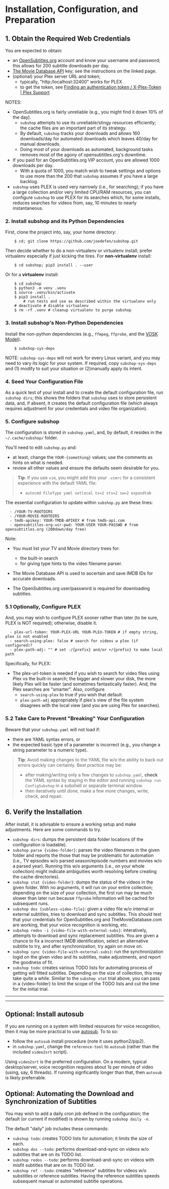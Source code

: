 # Installation, Configuration, and Preparation

## 1. Obtain the Required Web Credentials
You are expected to obtain:

* an [OpenSubtitles.org](https://www.opensubtitles.org) account and know your username and password; this allows for 200 subtitle downloads per day.
* [The Movie Database API](https://developers.themoviedb.org/3/getting-started/introduction) key;  see the instructions on the linked page.
* (optional) your Plex server URL and token;
    * typically, "http:/localhost:32400" works for PLEX
    * to get the token, see [Finding an authentication token / X-Plex-Token | Plex Support](https://support.plex.tv/articles/204059436-finding-an-authentication-token-x-plex-token/)

NOTES:

* OpenSubtitles.org is fairly unreliable (e.g., you might find it down 10% of the day).
    * `subshop` attempts to use its unreliable/stingy resources efficiently;  the cache files are an important part of its strategy.
    * By default, `subshop` tracks your downloads and allows 160 downloads/day for automated downloads which leaves 40/day for manual downloads.
    * Doing most of your downloads as automated, background tasks removes most of the agony of opensubtitles.org's downtime.
* If you paid for an OpenSubtitles.org VIP account, you are allowed 1000 downloads per day.
    * With a quota of 1000, you match wish to tweak settings and options to use more than the 200 that `subshop` assumes if you have a large backlog.
* `subshop` uses PLEX is used very narrowly (i.e., for searching); if you have a large collection and/or very limited CPU/RAM resources, you can configure `subshop` to use PLEX for its searches which, for some installs, reduces searches for videos from, say, 10 minutes to nearly instantaneous.

### 2. Install subshop and its Python Dependencies
First, clone the project into, say, your home directory:
```
    $ cd; git clone https://github.com/joedefen/subshop.git
```
Then decide whether to do a non-virtualenv or virtualenv install; prefer virtualenv especially if just kicking the tires. For **non-virtualenv** install:
```
    $ cd subshop; pip3 install . --user 
```
Or for a **virtualenv** install:
```
    $ cd subshop
    $ python3 -m venv .venv
    $ source .venv/bin/activate
    $ pip3 install .
        # run tests and use as described within the virtualenv only
    # deactivate # disable virtualenv
    $ rm -rf .venv # cleanup virtualenv to purge subshop
```

### 3. Install subshop's Non-Python Dependencies
Install the non-python dependencies (e.g., `ffmpeg`, `ffprobe`, and the [VOSK Model](https://alphacephei.com/vosk/models)).
```
    $ subshop-sys-deps
```
NOTE: `subshop-sys-deps` will not work for every Linux variant, and you may need to vary its logic for your system.  If required, copy `subshop-sys-deps` and (1) modify to suit your situation or (2)manually apply its intent.

### 4. Seed Your Configuration File
As a quick test of your install and to create the default configuration file, run `subshop dirs`; this shows the folders that `subshop` uses to store persistent data, and, if absent, it creates the default configuration file (which always requires adjustment for your credentials and video file organization).

### 5. Configure subshop
The configuration is stored in `subshop.yaml`, and, by default, it resides in the `~/.cache/subshop/` folder.

You'll need to edit `subshop.py` and:

* at least, change the `YOUR-{something}` values; use the comments as hints on what is needed.
* review all other values and ensure the defaults seem desirable for you.

>**Tip**: If you use `vim`, you might add this your `.vimrc` for a consistent experience with the default YAML file:
>
>* `autocmd FileType yaml setlocal ts=2 sts=2 sw=2 expandtab`
    
The essential configuration to update within `subshop.py` are these lines:
```
  - /YOUR-TV-ROOTDIRS
  - /YOUR-MOVIE-ROOTDIRS
  - tmdb-apikey: YOUR-TMDB-APIKEY # from tmdb-api.com
  - opensubtitles-org-usr-pwd: YOUR-USER YOUR-PASSWD # from opensubtitles.org (200down/day free)
```
Note:

* You must list your TV and Movie directory trees for:

    * the built-in search
    * for giving type hints to the video filename parser.

* The Movie Database API is used to ascertain and save IMDB IDs for accurate downloads.  
* The OpenSubtitles.org user/password is required for downloading subtitles.

### 5.1 Optionally, Configure PLEX

And, you may wish to configure PLEX sooner rather than later (to be sure, PLEX is NOT required); otherwise, disable it.
```
  - plex-url-token: YOUR-PLEX-URL YOUR-PLEX-TOKEN # if empty string, plex is not enabled
  - search-using-plex: false # search for videos w plex (if configured)?
  - plex-path-adj: "" # set -/{prefix} and/or +/{prefix} to make local path
```

Specifically, for PLEX:

* The plex-url-token is needed if you wish to search for video files using Plex vs the built-in search;  the bigger and slower your disk, the more likely Plex will be faster (and sometimes fantastically faster).  And, the Plex searches are "smarter". Also, configure
    * `search-using-plex` to true if you wish that default.
    * `plex-path-adj` appropriately if plex's view of the file system disagrees with the local view (and you are using Plex for searches).

### 5.2 Take Care to Prevent "Breaking" Your Configuration
Beware that your `subshop.yaml` will not load if:

* there are YAML syntax errors, or
* the expected basic type of a parameter is incorrect (e.g., you change a string parameter to a numeric type).

>**Tip**: Avoid making changes to the YAML file w/o the ability to back out errors quickly can certainly. Best practice may be:
>
>* after making/writing only a few changes to `subshop.yaml`, **check** the YAML syntax by staying in the editor and running `subshop run ConfigSubshop` in a subshell or separate terminal window.
>* then iteratively until done, make a few more changes, write, check, and repair.

## 6. Verify the Installation
After install, it is advisable to ensure a working setup and make adjustments.  Here are some commands to try.

* `subshop dirs`:  dumps the persistent data folder locations (if the configuration is loadable).
* `subshop parse {video-folder}`:  parses the video filenames in the given folder and reports the those that may be problematic for automation (i.e., TV episodes w/o parsed season/episode numbers and movies w/o a parsed year). Running this w/o arguments (i.e., on your whole collection) might indicate ambiguities worth resolving before creating the cache directories).
* `subshop stat {video-folder}`:  dumps the status of the videos in the given folder. With no arguments, it will run on your entire collection; depending on the size of your collection, the first run may be much slower than later run because `ffprobe` information will be cached for subsequent runs.
* `subshop dos {subless-video-file}`: given a video file w/o internal or external subtitles, tries to download and sync subtitles. This should test that your credentials for OpenSubtitles.org and TheMovieDatabase.com are working, that your voice recognition is working, etc.
* `subshop redos -i {video-file-with-external-subs}`:  interatively, attempts to download and sync replacement subtitles.  You are given a chance to fix a incorrect IMDB identification, select an alternative subtitle to try, and after synchronization, try again on move on.
* `subshop sync {video-file-with-external-subs}`: run the synchronization logid on the given video and its subtitles, make adjustments, and report the goodness of fit.
* `subshop todo`: creates various TODO lists for automating process of getting will fitted subtitles.  Depending on the size of collection, this may take quite a while. Similar to the `subshop stat` trial above, you can pass in a {video-folder} to limit the scope of the TODO lists and cut the time for the initial trial.

---

---

## Optional: Install autosub
If you are running on a system with limited resources for voice recognition, then it may be more practical to use [autosub](https:/github.com/agermanidis/autosub). To to so:

* follow the `autosub` install procedure (note it uses python2/pip2).
* in `subshop.yaml`, change the `reference-tool` to `autosub` (rather than the included `video2srt` script).

Using `video2srt` is the preferred configuration. On a modern, typical desktop/server, voice recognition requires about 1s per minute of video (using, say, 6 threads).  If running signficantly longer than that, then `autosub` is likely preferrable.

## Optional: Automating the Download and Synchronization of Subtitles
You may wish to add a daily cron job defined in the configuration; the default (or current if modified) is shown by running `subshop daily -n`.

The default "daily" job includes these commands:

* `subshop todo`: creates TODO lists for automation; it limits the size of each.
* `subshop dos --todo`: performs download-and-sync on videos w/o subtitles that are on its TODO list.
* `subshop redos --todo`: performs download-and-sync on videos with misfit subtitles that are on its TODO list.
* `subshop ref --todo`: creates "reference" subtitles for videos w/o substitles or reference subtitles.  Having the reference subtitles speeds subsequent manual or automated  subtitle operations.